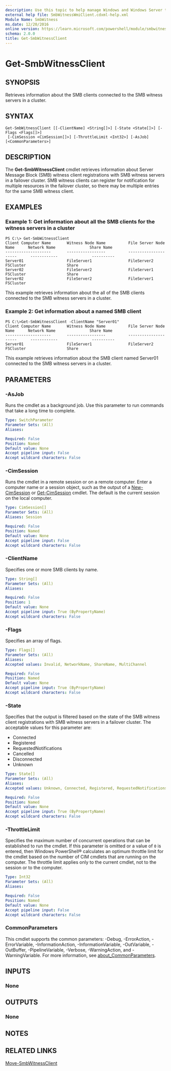 ```yaml
---
description: Use this topic to help manage Windows and Windows Server technologies with Windows PowerShell.
external help file: SmbWitnessWmiClient.cdxml-help.xml
Module Name: SmbWitness
ms.date: 12/20/2016
online version: https://learn.microsoft.com/powershell/module/smbwitness/get-smbwitnessclient?view=windowsserver2019-ps&wt.mc_id=ps-gethelp
schema: 2.0.0
title: Get-SmbWitnessClient
---
```


# Get-SmbWitnessClient

## SYNOPSIS
Retrieves information about the SMB clients connected to the SMB witness servers in a cluster.

## SYNTAX

```
Get-SmbWitnessClient [[-ClientName] <String[]>] [-State <State[]>] [-Flags <Flags[]>]
 [-CimSession <CimSession[]>] [-ThrottleLimit <Int32>] [-AsJob] [<CommonParameters>]
```

## DESCRIPTION
The **Get-SmbWitnessClient** cmdlet retrieves information about Server Message Block (SMB) witness client registrations with SMB witness servers in a failover cluster.
SMB witness clients can register for notification for multiple resources in the failover cluster, so there may be multiple entries for the same SMB witness client.

## EXAMPLES

### Example 1: Get information about all the SMB clients for the witness servers in a cluster
```
PS C:\> Get-SmbWitnessClient
Client Computer Name       Witness Node Name          File Server Node Name      Network Name               Share Name
--------------------       -----------------          ---------------------      ------------               ----------
Server01                   FileServer1                FileServer2                FSCluster                  Share
Server02                   FileServer2                FileServer1                FSCluster                  Share
Server02                   FileServer2                FileServer1                FSCluster
```

This example retrieves information about the all of the SMB clients connected to the SMB witness servers in a cluster.

### Example 2: Get information about a named SMB client
```
PS C:\>Get-SmbWitnessClient -ClientName "Server01"
Client Computer Name       Witness Node Name          File Server Node Name      Network Name               Share Name
--------------------       -----------------          ---------------------      ------------               ----------
Server01                   FileServer1                FileServer2                FSCluster                  Share
```

This example retrieves information about the SMB client named Server01 connected to the SMB witness servers in a cluster.

## PARAMETERS

### -AsJob
Runs the cmdlet as a background job. Use this parameter to run commands that take a long time to complete.

```yaml
Type: SwitchParameter
Parameter Sets: (All)
Aliases: 

Required: False
Position: Named
Default value: None
Accept pipeline input: False
Accept wildcard characters: False
```

### -CimSession
Runs the cmdlet in a remote session or on a remote computer.
Enter a computer name or a session object, such as the output of a [New-CimSession](https://go.microsoft.com/fwlink/p/?LinkId=227967) or [Get-CimSession](https://go.microsoft.com/fwlink/p/?LinkId=227966) cmdlet.
The default is the current session on the local computer.

```yaml
Type: CimSession[]
Parameter Sets: (All)
Aliases: Session

Required: False
Position: Named
Default value: None
Accept pipeline input: False
Accept wildcard characters: False
```

### -ClientName
Specifies one or more SMB clients by name.

```yaml
Type: String[]
Parameter Sets: (All)
Aliases: 

Required: False
Position: 1
Default value: None
Accept pipeline input: True (ByPropertyName)
Accept wildcard characters: False
```

### -Flags
Specifies an array of flags.

```yaml
Type: Flags[]
Parameter Sets: (All)
Aliases: 
Accepted values: Invalid, NetworkName, ShareName, MultiChannel

Required: False
Position: Named
Default value: None
Accept pipeline input: True (ByPropertyName)
Accept wildcard characters: False
```

### -State
Specifies that the output is filtered based on the state of the SMB witness client registrations with SMB witness servers in a failover cluster.
The acceptable values for this parameter are:

- Connected
- Registered
- RequestedNotifications
- Cancelled
- Disconnected
- Unknown

```yaml
Type: State[]
Parameter Sets: (All)
Aliases: 
Accepted values: Unknown, Connected, Registered, RequestedNotifications, Cancelled, Disconnected

Required: False
Position: Named
Default value: None
Accept pipeline input: True (ByPropertyName)
Accept wildcard characters: False
```

### -ThrottleLimit
Specifies the maximum number of concurrent operations that can be established to run the cmdlet.
If this parameter is omitted or a value of `0` is entered, then Windows PowerShell® calculates an optimum throttle limit for the cmdlet based on the number of CIM cmdlets that are running on the computer.
The throttle limit applies only to the current cmdlet, not to the session or to the computer.

```yaml
Type: Int32
Parameter Sets: (All)
Aliases: 

Required: False
Position: Named
Default value: None
Accept pipeline input: False
Accept wildcard characters: False
```

### CommonParameters
This cmdlet supports the common parameters: -Debug, -ErrorAction, -ErrorVariable, -InformationAction, -InformationVariable, -OutVariable, -OutBuffer, -PipelineVariable, -Verbose, -WarningAction, and -WarningVariable. For more information, see [about_CommonParameters](https://go.microsoft.com/fwlink/?LinkID=113216).

## INPUTS

### None

## OUTPUTS

### None

## NOTES

## RELATED LINKS

[Move-SmbWitnessClient](./Move-SmbWitnessClient.md)

